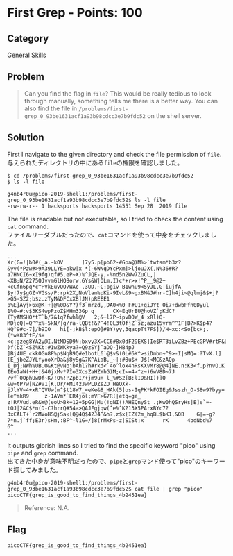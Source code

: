 # First Grep - Points: 100
## Category
General Skills
## Problem 
> Can you find the flag in `file`? This would be really tedious to look through manually, something tells me there is a better way. You can also find the file in `/problems/first-grep_0_93be1631acf1a93b98cdcc3e7b9fdc52` on the shell server.
## Solution 
First I navigate to the given directory and check the file permission of `file`.
与えられたディレクトリの中にある`file`の権限を確認しました。
```shell
$ cd /problems/first-grep_0_93be1631acf1a93b98cdcc3e7b9fdc52
$ ls -l file

g4nb4r0u@pico-2019-shell1:/problems/first-grep_0_93be1631acf1a93b98cdcc3e7b9fdc52$ ls -l file 
-rw-rw-r-- 1 hacksports hacksports 14551 Sep 28  2019 file
```
The file is readable but not executable, so I tried to check the content using `cat` command. </br>
ファイルリーダブルだったので、`cat`コマンドを使って中身をチェックしました。
```
...
Xr(G=!|b0#(_a.~kOV      ]7y5.p[pb62-#Gpa@)M%>`twtsm*b3z?&yv(*Pzw#>9A39LLYE=akw|x *(-6WNqDYcPxm|>ljouJX(,N%36#R?a7HNCI6~xI9fg)qf#5.eP~X)%^JQE-y,-%nd5n2Ww7ZuCL,|<XB;N/Z275QJvvmGlHQBorw.6Ys&W|OLm.I)c*+r>x!^P__9@2+<cCfn6pq*c^PVkEuvQO7WAc-,3UD,~C;pgiv B1wnu9<5yJL,G|iujfA $y!7y$gGZ>VG$s/P:rpk2X,NuVlam%pKi-9IvL&9~gxBM&J#hr-C]h4ji~@qlmj&$+j?>G5-SZ2;b$z.zTyM&DFCxXB]JN)pREEE1 p%E]Ayj>6x@K|+|@%0D&Y?)f3`mrzd,,DA0<%0 F#U1+giJYt Oi7+dwbFfn0Dyul      1%O-#:v$3KS4wpPzoZ$MHm33Gp q      CX~EgUrBU@hoVZ`;KdC?(TyAMSHO*tT`b/7&1q7fwhl@V   2;&+l7P~ipvD0W_4 xRl)Q-MDjcQ|=Q^^x%-5kN/|g/ra~lQBt!&?^4!0L3tOfjZ`sz;azu15yrm^^1F|B?>K$p4?HQ^9#c-7]/b9IO   hi[-;kB$l:epO]#8Y)yy,3qacpTt7FS])/H~xc:<So[bcH;.(*wK83^tE/$+<c:gzeg8YA2y@I.NtMDSD9N;bxvy3X=CC6#8x0dF29EXS]Ie$RT3iLvZBz+PEcGPV#rtP&LzSm|.>uO6in*yJK(FJjgz8Bx(%gOmcqSl#h7H4(y!~E:aHdnIfV@P`OTNr2iUF&QYZtKvMzZ%Dvln^hCcWA )f(bZ`<SZ%Kt:#1wZWKkya?=Q9zSYj^aDQ-]HB4pJ      ]Bj4UE_ckkOGu8F%p$NqB9Q#e1botL6`@$v&(0L#6K^>siDmbn~^9>-I|sMQ=:?TvX.l][E_jbeZJYLfyooXrDa&j8ySg&7K^AiaB,_~|:#8u$+ J$[<MC&zAQp-I_Dj;NWh%UB.O&Kt@vNbjbAhl?h#rkd<`4o^lox4nRsKXvMr8@@4]NE.n:K3<f.p?nvO.K    IEo1aW(+H+|&40jxMv*7Io3XcsZaHZYhG)M;cI<=4>^z~)6wV8D~7J /vf`0OphUwDf~K/!Q%!PZpbI/+jm9u+ l_%#S2[B:lID&HI))]Q         &w+tP7w[NZ#V1[K,Dr/+MI4zJwPLDZsZO HeOXk-jJlYV~4+xR^QVUw(m^$t18W7_=eKe&8_HAk(5]os-IqPK*kFOIEg&Jsszh_O-S8w9?byy=(e^mkR9     z-1AVm*`ER4jol;mVF>G7R(|etq=ge_  z!RAVud.eR&W@(eoU>Bk=12+5pGG|Mu(!gNI()AHEQnySt_.;Kw0hQSryHs|E]e`=-tOJ|2&C$*n(D-C?hrrQ#54a>QAJFgjqw(^e%^K?13X5PArxBYc7? 3xCALT+`r2MVoHS@jSa<[Q@4Q$42J4^&h?,z$x[IZ(2m_hqBL$bK1,&0B    G|=~g?7*n.j`ff;E3r)sHm,:BF^-l1G=/]8(rMxPs-z|SISt;x      rK      4bdNbd%7        6^
...
```
It outputs gibrish lines so I tried to find the specific keyword "pico" using `pipe` and `grep` command. </br>
出てきた中身が意味不明だったので、`pipe`と`grep`マンド使って"pico"のキーワード探してみました。
```shell
g4nb4r0u@pico-2019-shell1:/problems/first-grep_0_93be1631acf1a93b98cdcc3e7b9fdc52$ cat file | grep "pico"
picoCTF{grep_is_good_to_find_things_4b2451ea}
```
> Reference: N.A.
## Flag
`picoCTF{grep_is_good_to_find_things_4b2451ea}`
